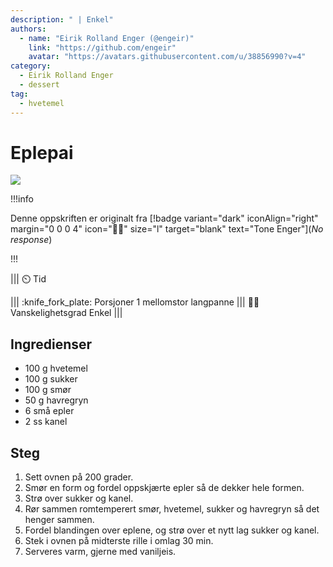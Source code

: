 ```yaml
---
description: " | Enkel"
authors:
  - name: "Eirik Rolland Enger (@engeir)"
    link: "https://github.com/engeir"
    avatar: "https://avatars.githubusercontent.com/u/38856990?v=4"
category:
  - Eirik Rolland Enger
  - dessert
tag:
  - hvetemel
---
```


# Eplepai

![](/static/eplepai/eplepai.webp)

!!!info

Denne oppskriften er originalt fra
[!badge variant="dark" iconAlign="right" margin="0 0 0 4" icon=":cook:" size="l" target="blank" text="Tone Enger"](_No response_)

!!!

<!-- dprint-ignore-start -->
||| :timer_clock: Tid

||| :knife_fork_plate: Porsjoner
1 mellomstor langpanne
||| :cook: Vanskelighetsgrad
Enkel
|||
<!-- dprint-ignore-end -->

## Ingredienser

- 100 g hvetemel
- 100 g sukker
- 100 g smør
- 50 g havregryn
- 6 små epler
- 2 ss kanel

## Steg

1. Sett ovnen på 200 grader.
2. Smør en form og fordel oppskjærte epler så de dekker hele formen.
3. Strø over sukker og kanel.
4. Rør sammen romtemperert smør, hvetemel, sukker og havregryn så det henger sammen.
5. Fordel blandingen over eplene, og strø over et nytt lag sukker og kanel.
6. Stek i ovnen på midterste rille i omlag 30 min.
7. Serveres varm, gjerne med vaniljeis.

<script type="application/ld+json">
{
  "@context": "https://schema.org/",
  "@type": "Recipe",
  "name": "Eplepai",
  "image": "/static/eplepai/eplepai.webp",
  "author": {
    "@type": "Person",
    "name": "Tone Enger",
    "url": "_No response_"
  },
  "datePublished": "2024-12-08",
  "description": " | Enkel",
  "prepTime": "",
  "cookTime": "",
  "totalTime": "",
  "recipeYield": "1 mellomstor langpanne",
  "recipeCategory": "dessert",
  "recipeCuisine": "norsk",
  "keywords": "hvetemel",
  "recipeIngredient": [
    "100 g hvetemel",
    "100 g sukker",
    "100 g smør",
    "50 g havregryn",
    "6 små epler",
    "2 ss kanel"
  ],
  "recipeInstructions": [
    {
      "@type": "HowToStep",
      "text": "Sett ovnen på 200 grader."
    },
    {
      "@type": "HowToStep",
      "text": "Smør en form og fordel oppskjærte epler så de dekker hele formen."
    },
    {
      "@type": "HowToStep",
      "text": "Strø over sukker og kanel."
    },
    {
      "@type": "HowToStep",
      "text": "Rør sammen romtemperert smør, hvetemel, sukker og havregryn så det henger sammen."
    },
    {
      "@type": "HowToStep",
      "text": "Fordel blandingen over eplene, og strø over et nytt lag sukker og kanel."
    },
    {
      "@type": "HowToStep",
      "text": "Stek i ovnen på midterste rille i omlag 30 min."
    },
    {
      "@type": "HowToStep",
      "text": "Serveres varm, gjerne med vaniljeis."
    }
  ]
}
</script>
